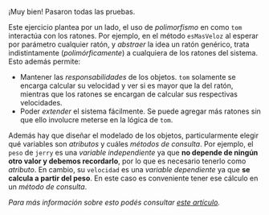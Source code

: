 ¡Muy bien! Pasaron todas las pruebas.

Este ejercicio plantea por un lado, el uso de _polimorfismo_ en como `tom` interactúa con los ratones. Por ejemplo, en el método `esMasVeloz` al esperar por parámetro cualquier ratón,  y _abstraer_ la idea un ratón genérico, trata indistintamente (_polimórficamente_) a cualquiera de los ratones del sistema.
Esto además permite:

- Mantener las _responsabilidades_ de los objetos. `tom` solamente se encarga calcular su velocidad y ver si es mayor que la del ratón, mientras que los ratones se encargan de calcular sus respectivas velocidades.
- Poder _extender_ el sistema fácilmente. Se puede agregar más ratones sin que ello involucre meterse en la lógica de `tom`.


Además hay que diseñar el modelado de los objetos, particularmente elegir qué variables son _atributos_ y cuáles _métodos de consulta_. Por ejemplo, el `peso` de `jerry` es una _variable independiente_ ya que **no depende de ningún otro valor y debemos recordarlo**, por lo que es necesario tenerlo como _atributo_. 
En cambio, su `velocidad` es una _variable dependiente_ ya que **se calcula a partir del peso**. En este caso es conveniente tener ese cálculo en un _método de consulta_.

_Para más información sobre esto podés consultar [este artículo](http://wiki.uqbar.org/wiki/articles/oo-temporary-variable.html)._
